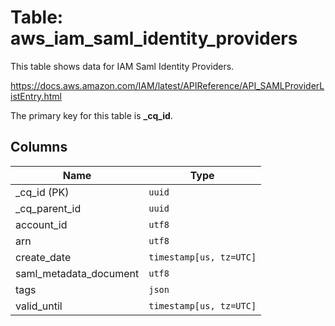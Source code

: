 # Table: aws_iam_saml_identity_providers

This table shows data for IAM Saml Identity Providers.

https://docs.aws.amazon.com/IAM/latest/APIReference/API_SAMLProviderListEntry.html

The primary key for this table is **_cq_id**.

## Columns

| Name          | Type          |
| ------------- | ------------- |
|_cq_id (PK)|`uuid`|
|_cq_parent_id|`uuid`|
|account_id|`utf8`|
|arn|`utf8`|
|create_date|`timestamp[us, tz=UTC]`|
|saml_metadata_document|`utf8`|
|tags|`json`|
|valid_until|`timestamp[us, tz=UTC]`|